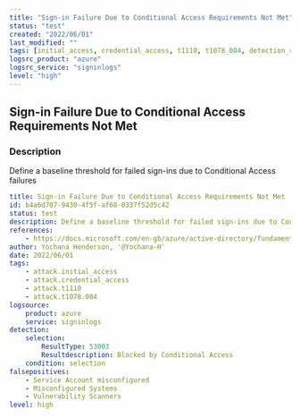 ```yaml
---
title: "Sign-in Failure Due to Conditional Access Requirements Not Met"
status: "test"
created: "2022/06/01"
last_modified: ""
tags: [initial_access, credential_access, t1110, t1078_004, detection_rule]
logsrc_product: "azure"
logsrc_service: "signinlogs"
level: "high"
---
```


## Sign-in Failure Due to Conditional Access Requirements Not Met

### Description

Define a baseline threshold for failed sign-ins due to Conditional Access failures

```yml
title: Sign-in Failure Due to Conditional Access Requirements Not Met
id: b4a6d707-9430-4f5f-af68-0337f52d5c42
status: test
description: Define a baseline threshold for failed sign-ins due to Conditional Access failures
references:
    - https://docs.microsoft.com/en-gb/azure/active-directory/fundamentals/security-operations-privileged-accounts
author: Yochana Henderson, '@Yochana-H'
date: 2022/06/01
tags:
    - attack.initial_access
    - attack.credential_access
    - attack.t1110
    - attack.t1078.004
logsource:
    product: azure
    service: signinlogs
detection:
    selection:
        ResultType: 53003
        Resultdescription: Blocked by Conditional Access
    condition: selection
falsepositives:
    - Service Account misconfigured
    - Misconfigured Systems
    - Vulnerability Scanners
level: high

```

